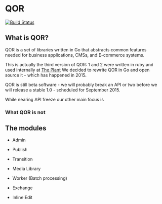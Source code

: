 # QOR

[![Build Status](https://semaphoreci.com/api/v1/projects/3a3db8d6-c6ac-46b8-9b34-453aabdced22/430434/badge.svg)](https://semaphoreci.com/theplant/qor)

## What is QOR?

QOR is a set of libraries written in Go that abstracts common features needed for business applications, CMSs, and E-commerce systems.

This is actually the third version of QOR: 1 and 2 were written in ruby and used internally at [The Plant](https://theplant.jp)
We decided to rewrite QOR in Go and open source it - which has happened in 2015. 

QOR is still beta software - we will probably break an API or two before we will release a stable 1.0 - scheduled for September 2015.

While nearing API freeze our other main focus is 

### What QOR is not

## The modules

* Admin

* Publish

* Transition

* Media Library

* Worker (Batch processing)

* Exchange 

* Inline Edit
